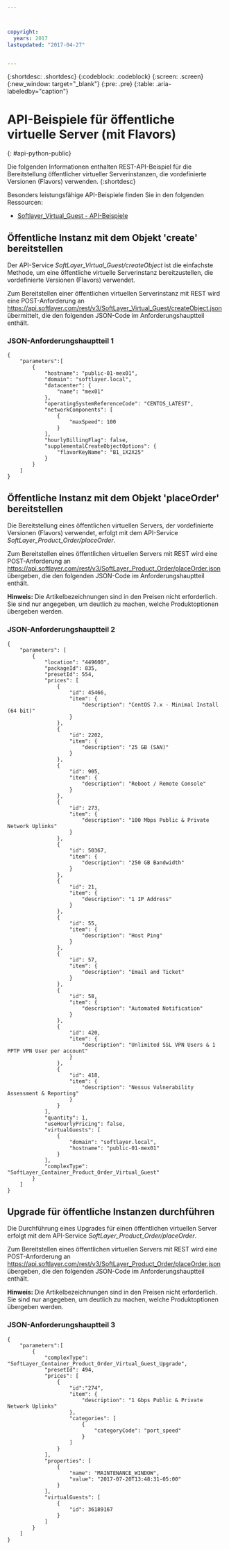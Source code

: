```yaml
---



copyright:
  years: 2017
lastupdated: "2017-04-27"


---
```


{:shortdesc: .shortdesc}
{:codeblock: .codeblock}
{:screen: .screen}
{:new_window: target="_blank"}
{:pre: .pre}
{:table: .aria-labeledby="caption"}

# API-Beispiele für öffentliche virtuelle Server (mit Flavors)
{: #api-python-public} 

Die folgenden Informationen enthalten REST-API-Beispiel für die Bereitstellung öffentlicher virtueller Serverinstanzen, die vordefinierte Versionen (Flavors) verwenden.
{:shortdesc}

Besonders leistungsfähige API-Beispiele finden Sie in den folgenden Ressourcen:
* [Softlayer_Virtual_Guest - API-Beispiele](https://softlayer.github.io/classes/softlayer_virtual_guest/)

## Öffentliche Instanz mit dem Objekt 'create' bereitstellen
Der API-Service *SoftLayer_Virtual_Guest/createObject* ist die einfachste Methode, um eine öffentliche virtuelle Serverinstanz bereitzustellen, die vordefinierte Versionen (Flavors) verwendet.

Zum Bereitstellen einer öffentlichen virtuellen Serverinstanz mit REST wird eine POST-Anforderung an https://api.softlayer.com/rest/v3/SoftLayer_Virtual_Guest/createObject.json übermittelt, die den folgenden JSON-Code im Anforderungshauptteil enthält.

### JSON-Anforderungshauptteil 1
```
{
    "parameters":[
        {
            "hostname": "public-01-mex01",
            "domain": "softlayer.local",
            "datacenter": {
                "name": "mex01"
            },
            "operatingSystemReferenceCode": "CENTOS_LATEST",
            "networkComponents": [
                {
                    "maxSpeed": 100
                }
            ],
            "hourlyBillingFlag": false,
            "supplementalCreateObjectOptions": {
                "flavorKeyName": "B1_1X2X25"
            }
        }
    ]
}
```

## Öffentliche Instanz mit dem Objekt 'placeOrder' bereitstellen
Die Bereitstellung eines öffentlichen virtuellen Servers, der vordefinierte Versionen (Flavors) verwendet, erfolgt mit dem API-Service *SoftLayer_Product_Order/placeOrder*.

Zum Bereitstellen eines öffentlichen virtuellen Servers mit REST wird eine POST-Anforderung an https://api.softlayer.com/rest/v3/SoftLayer_Product_Order/placeOrder.json übergeben, die den folgenden JSON-Code im Anforderungshauptteil enthält.

**Hinweis:** Die Artikelbezeichnungen sind in den Preisen nicht erforderlich. Sie sind nur angegeben, um deutlich zu machen, welche Produktoptionen übergeben werden.

### JSON-Anforderungshauptteil 2
```
{
    "parameters": [
        {
            "location": "449600",
            "packageId": 835,
            "presetId": 554,
            "prices": [
                {
                    "id": 45466,
                    "item": {
                        "description": "CentOS 7.x - Minimal Install (64 bit)"
                    }
                },
                {
                    "id": 2202,
                    "item": {
                        "description": "25 GB (SAN)"
                    }
                },
                {
                    "id": 905,
                    "item": {
                        "description": "Reboot / Remote Console"
                    }
                },
                {
                    "id": 273,
                    "item": {
                        "description": "100 Mbps Public & Private Network Uplinks"
                    }
                },
                {
                    "id": 50367,
                    "item": {
                        "description": "250 GB Bandwidth"
                    }
                },
                {
                    "id": 21,
                    "item": {
                        "description": "1 IP Address"
                    }
                },
                {
                    "id": 55,
                    "item": {
                        "description": "Host Ping"
                    }
                },
                {
                    "id": 57,
                    "item": {
                        "description": "Email and Ticket"
                    }
                },
                {
                    "id": 58,
                    "item": {
                        "description": "Automated Notification"
                    }
                },
                {
                    "id": 420,
                    "item": {
                        "description": "Unlimited SSL VPN Users & 1 PPTP VPN User per account"
                    }
                },
                {
                    "id": 418,
                    "item": {
                        "description": "Nessus Vulnerability Assessment & Reporting"
                    }
                }
            ],
            "quantity": 1,
            "useHourlyPricing": false,
            "virtualGuests": [
                {
                    "domain": "softlayer.local",
                    "hostname": "public-01-mex01"
                }
            ],
            "complexType": "SoftLayer_Container_Product_Order_Virtual_Guest"
        }
    ]
}
```

## Upgrade für öffentliche Instanzen durchführen
Die Durchführung eines Upgrades für einen öffentlichen virtuellen Server erfolgt mit dem API-Service *SoftLayer_Product_Order/placeOrder*.

Zum Bereitstellen eines öffentlichen virtuellen Servers mit REST wird eine POST-Anforderung an https://api.softlayer.com/rest/v3/SoftLayer_Product_Order/placeOrder.json übergeben, die den folgenden JSON-Code im Anforderungshauptteil enthält.

**Hinweis:** Die Artikelbezeichnungen sind in den Preisen nicht erforderlich. Sie sind nur angegeben, um deutlich zu machen, welche Produktoptionen übergeben werden.

### JSON-Anforderungshauptteil 3
```
{
    "parameters":[
        {
            "complexType": "SoftLayer_Container_Product_Order_Virtual_Guest_Upgrade",
            "presetId": 494,
            "prices": [
                {
                    "id":"274",
                    "item": {
                        "description": "1 Gbps Public & Private Network Uplinks"
                    },
                    "categories": [
                        {
                            "categoryCode": "port_speed"
                        }
                    ]
                }
            ],
            "properties": [
                {
                    "name": "MAINTENANCE_WINDOW",
                    "value": "2017-07-20T13:48:31-05:00"
                }
            ],
            "virtualGuests": [
                {
                    "id": 36189167
                }
            ]
        }
    ]
}
```
